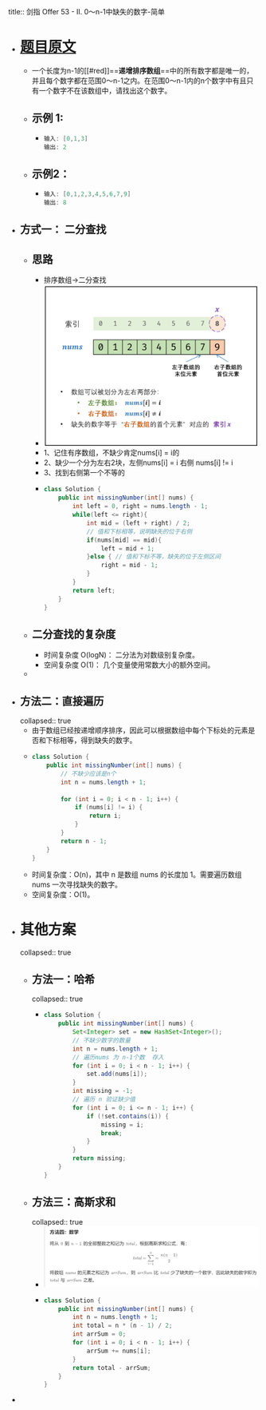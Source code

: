 title:: 剑指 Offer 53 - II. 0～n-1中缺失的数字-简单

- # [题目原文](https://leetcode.cn/problems/que-shi-de-shu-zi-lcof/description/)
	- 一个长度为n-1的[[#red]]==**递增排序数组**==中的所有数字都是唯一的，并且每个数字都在范围0～n-1之内。在范围0～n-1内的n个数字中有且只有一个数字不在该数组中，请找出这个数字。
	- ## **示例 1:**
		- ```java
		  输入: [0,1,3]
		  输出: 2
		  ```
	- ## 示例2：
		- ```java
		  输入: [0,1,2,3,4,5,6,7,9]
		  输出: 8
		  ```
- ## 方式一： 二分查找
	- ## 思路
		- 排序数组->二分查找
		- ![image.png](../assets/image_1693708177440_0.png)
		- 1、记住有序数组，不缺少肯定nums[i] = i的
		- 2、缺少一个分为左右2块，左侧nums[i] = i 右侧 nums[i] != i
		- 3、找到右侧第一个不等的
		- ```java
		  class Solution {
		      public int missingNumber(int[] nums) {
		          int left = 0, right = nums.length - 1;
		          while(left <= right){
		              int mid = (left + right) / 2;
		              // 值和下标相等，说明缺失的位于右侧
		              if(nums[mid] == mid){
		                  left = mid + 1;
		              }else { // 值和下标不等，缺失的位于左侧区间
		                  right = mid - 1;
		              }
		          }
		          return left;
		      }
		  }
		  ```
	- ## 二分查找的复杂度
		- 时间复杂度 O(logN)： 二分法为对数级别复杂度。
		- 空间复杂度 O(1)： 几个变量使用常数大小的额外空间。
	-
- ## 方法二：直接遍历
  collapsed:: true
	- 由于数组已经按递增顺序排序，因此可以根据数组中每个下标处的元素是否和下标相等，得到缺失的数字。
	- ```java
	  class Solution {
	      public int missingNumber(int[] nums) {
	          // 不缺少应该是n个
	          int n = nums.length + 1;
	          
	          for (int i = 0; i < n - 1; i++) {
	              if (nums[i] != i) {
	                  return i;
	              }
	          }
	          return n - 1;
	      }
	  }
	  ```
	- 时间复杂度：O(n)，其中 n 是数组 nums 的长度加 1。需要遍历数组 nums 一次寻找缺失的数字。
	- 空间复杂度：O(1)。
- # 其他方案
  collapsed:: true
	- ## 方法一：哈希
	  collapsed:: true
		- ```java
		  class Solution {
		      public int missingNumber(int[] nums) {
		          Set<Integer> set = new HashSet<Integer>();
		          // 不缺少数字的数量
		          int n = nums.length + 1;
		          // 遍历nums 为 n-1个数  存入 
		          for (int i = 0; i < n - 1; i++) {
		              set.add(nums[i]);
		          }
		          int missing = -1;
		          // 遍历 n 验证缺少值
		          for (int i = 0; i <= n - 1; i++) {
		              if (!set.contains(i)) {
		                  missing = i;
		                  break;
		              }
		          }
		          return missing;
		      }
		  }
		  ```
	- ## 方法三：高斯求和
	  collapsed:: true
		- ![image.png](../assets/image_1686296659382_0.png)
		- ```java
		  class Solution {
		      public int missingNumber(int[] nums) {
		          int n = nums.length + 1;
		          int total = n * (n - 1) / 2;
		          int arrSum = 0;
		          for (int i = 0; i < n - 1; i++) {
		              arrSum += nums[i];
		          }
		          return total - arrSum;
		      }
		  }
		  ```
-
